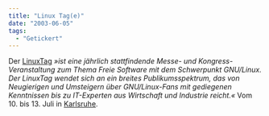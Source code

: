 ```yaml
---
title: "Linux Tag(e)"
date: "2003-06-05"
tags:
  - "Getickert"
---
```


Der [LinuxTag](http://www.linuxtag.org/2003/de/index.html "LinuxTag 2003 - Hauptseite") _»ist eine jährlich stattfindende Messe- und Kongress-Veranstaltung zum Thema Freie Software mit dem Schwerpunkt GNU/Linux. Der LinuxTag wendet sich an ein breites Publikumsspektrum, das von Neugierigen und Umsteigern über GNU/Linux-Fans mit gediegenen Kenntnissen bis zu IT-Experten aus Wirtschaft und Industrie reicht.«_ Vom 10. bis 13. Juli in [Karlsruhe](http://www.karlsruhe.de/).
